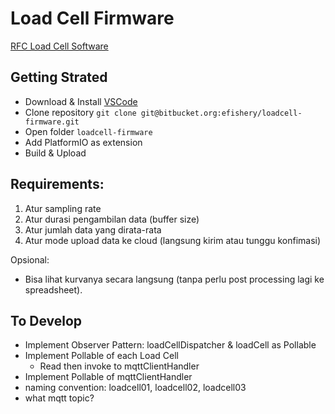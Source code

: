 # Load Cell Firmware

[RFC Load Cell Software](https://docs.google.com/document/u/1/d/1FqSV9YbJ6J2EdJItCOYNZRxmBQPkKjuD6bdd6zNWwVM/edit#)

## Getting Strated
- Download & Install [VSCode](https://code.visualstudio.com/download)
- Clone repository `git clone git@bitbucket.org:efishery/loadcell-firmware.git`
- Open folder `loadcell-firmware`
- Add PlatformIO as extension
- Build & Upload

## Requirements:
1. Atur sampling rate
2. Atur durasi pengambilan data (buffer size)
3. Atur jumlah data yang dirata-rata
4. Atur mode upload data ke cloud (langsung kirim atau tunggu konfimasi)

Opsional:

- Bisa lihat kurvanya secara langsung (tanpa perlu post processing lagi ke spreadsheet).

## To Develop
- Implement Observer Pattern: loadCellDispatcher & loadCell as Pollable
- Implement Pollable of each Load Cell
    - Read then invoke to mqttClientHandler
- Implement Pollable of mqttClientHandler
- naming convention: loadcell01, loadcell02, loadcell03
- what mqtt topic?
